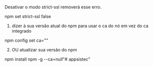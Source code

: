 Desativar o modo strict-ssl removerá esse erro.

npm set strict-ssl false

1) dizer à sua versão atual do npm para usar o ca do nó em vez do ca integrado

npm config set ca=""

2) OU atualizar sua versão do npm

npm install npm -g --ca=null"# appsistec" 
